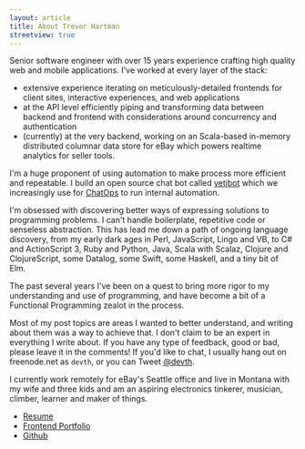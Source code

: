```yaml
---
layout: article
title: About Trevor Hartman
streetview: true
---
```


Senior software engineer with over 15 years experience crafting high quality web
and mobile applications. I've worked at every layer of the stack:

- extensive experience iterating on meticulously-detailed frontends for client
  sites, interactive experiences, and web applications
- at the API level efficiently piping and transforming data between backend and
  frontend with considerations around concurrency and authentication
- (currently) at the very backend, working on an Scala-based in-memory
  distributed columnar data store for eBay which powers realtime analytics for
  seller tools.

I'm a huge proponent of using automation to make process more efficient and
repeatable. I build an open source chat bot called
[yetibot](https://github.com/devth/yetibot) which we increasingly use for
[ChatOps](http://devops.com/2014/07/16/chatops-communicating-speed-devops/) to
run internal automation.

I'm obsessed with discovering better ways of expressing solutions to programming
problems. I can't handle boilerplate, repetitive code or senseless abstraction.
This has lead me down a path of ongoing language discovery, from my early dark
ages in Perl, JavaScript, Lingo and VB, to C# and ActionScript 3, Ruby and
Python, Java, Scala with Scalaz, Clojure and ClojureScript, some Datalog, some
Swift, some Haskell, and a tiny bit of Elm.

The past several years I've been on a quest to bring more rigor to my
understanding and use of programming, and have become a bit of a Functional
Programming zealot in the process.

Most of my post topics are areas I wanted to better understand, and writing
about them was a way to achieve that. I don't claim to be an expert in
everything I write about. If you have any type of feedback, good or bad, please
leave it in the comments! If you'd like to chat, I usually hang out on
freenode.net as `devth`, or you can Tweet [@devth](https://twitter.com/devth).

I currently work remotely for eBay's Seattle office and live in Montana with my
wife and three kids and am an aspiring electronics tinkerer, musician, climber,
learner and maker of things.

- [Resume](Trevor-Hartman-resume.pdf)
- [Frontend Portfolio](http://cargocollective.com/devth)
- [Github](https://github.com/devth)
